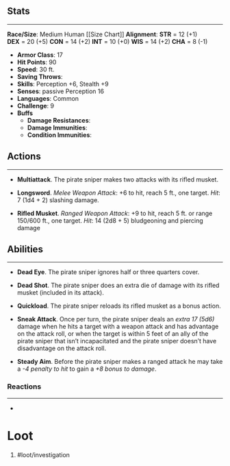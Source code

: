 
## Stats
---
**Race/Size**: Medium Human
	[[Size Chart]]
**Alignment**:
	**STR** = 12 (+1) 	 	 	 	 	
	**DEX** = 20 (+5)
	**CON** = 14 (+2)
	**INT** = 10 (+0)
	**WIS** = 14 (+2)
	**CHA** = 8 (-1)
-   **Armor Class**: 17
-   **Hit Points**: 90
-   **Speed**: 30 ft.
-   **Saving Throws**:
-   **Skills**: Perception +6, Stealth +9
-   **Senses**: passive Perception 16
-   **Languages**: Common
-   **Challenge**: 9
-   **Buffs**
	-   **Damage Resistances**:
	-   **Damage Immunities**:
	-   **Condition Immunities**:

## Actions
---
- **Multiattack**. The pirate sniper makes two attacks with its rifled musket.

- **Longsword**. _Melee Weapon Attack_: +6 to hit, reach 5 ft., one target. _Hit_: 7 (1d4 + 2) slashing damage.

- **Rifled Musket**. _Ranged Weapon Attack_: +9 to hit, reach 5 ft. or range 150/600 ft., one target. _Hit_: 14 (2d8 + 5) bludgeoning and piercing damage

## Abilities
---
- **Dead Eye**. The pirate sniper ignores half or three quarters cover.

- **Dead Shot**. The pirate sniper does an extra die of damage with its rifled musket (included in its attack).

- **Quickload**. The pirate sniper reloads its rifled musket as a bonus action.

- **Sneak Attack**. Once per turn, the pirate sniper deals an *extra 17 (5d6)* damage when he hits a target with a weapon attack and has advantage on the attack roll, or when the target is within 5 feet of an ally of the pirate sniper that isn’t incapacitated and the pirate sniper doesn’t have disadvantage on the attack roll.

- **Steady Aim**. Before the pirate sniper makes a ranged attack he may take a *-4 penalty to hit* to gain a *+8 bonus to damage*.

### Reactions
---
- 

# Loot
1. #loot/investigation 
	